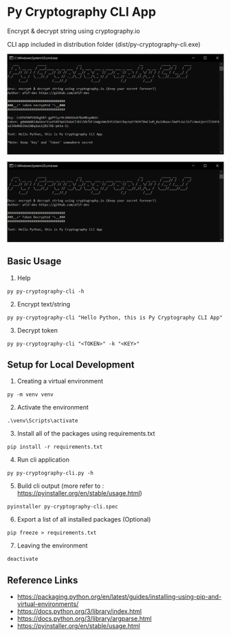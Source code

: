 # Py Cryptography CLI App

Encrypt & decrypt string using cryptography.io

CLI app included in distribution folder (dist/py-cryptography-cli.exe)

![](https://github.com/afif-dev/py-cryptography-cli/blob/main/py-cryptography-cli-ss-encrypt.png)

![](https://github.com/afif-dev/py-cryptography-cli/blob/main/py-cryptography-cli-ss-decrypt.png)

## Basic Usage
1. Help
```
py py-cryptography-cli -h
```
2. Encrypt text/string
```
py py-cryptography-cli "Hello Python, this is Py Cryptography CLI App"
```
3. Decrypt token
```
py py-cryptography-cli "<TOKEN>" -k "<KEY>"
```

## Setup for Local Development

1. Creating a virtual environment
```
py -m venv venv
```
2. Activate the environment
```
.\venv\Scripts\activate
```
3. Install all of the packages using requirements.txt
```
pip install -r requirements.txt
```
4. Run cli application 
```
py py-cryptography-cli.py -h
```
5. Build cli output (more refer to : https://pyinstaller.org/en/stable/usage.html)
```
pyinstaller py-cryptography-cli.spec
```
6. Export a list of all installed packages (Optional)
```
pip freeze > requirements.txt
```
7. Leaving the environment
```
deactivate
```

## Reference Links
- https://packaging.python.org/en/latest/guides/installing-using-pip-and-virtual-environments/
- https://docs.python.org/3/library/index.html
- https://docs.python.org/3/library/argparse.html
- https://pyinstaller.org/en/stable/usage.html


